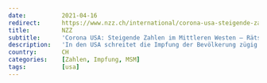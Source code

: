 ```yaml
---
date:          2021-04-16
redirect:      https://www.nzz.ch/international/corona-usa-steigende-zahlen-im-mittleren-westen-raetsel-texas-ld.1611809
title:         NZZ
subtitle:      'Corona USA: Steigende Zahlen im Mittleren Westen – Rätsel Texas'
description:   'In den USA schreitet die Impfung der Bevölkerung zügig voran. Zugleich nehmen die Neuinfektionen in Gliedstaaten wie Michigan massiv zu. In Texas hingegen, wo die Maskenpflicht vor einem Monat aufgehoben wurde, sinken sie.'
country:       CH
categories:    [Zahlen, Impfung, MSM]
tags:          [usa]
---
```

